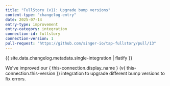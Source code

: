 ```yaml
---
title: "FullStory (v1): Upgrade bump versions"
content-type: "changelog-entry"
date: 2025-07-14
entry-type: improvement
entry-category: integration
connection-id: fullstory
connection-version: 1
pull-request: "https://github.com/singer-io/tap-fullstory/pull/13"
---
```

{{ site.data.changelog.metadata.single-integration | flatify }}

We've improved our { this-connection.display_name } (v{ this-connection.this-version }) integration to upgrade different bump versions to fix errors.